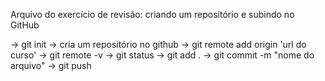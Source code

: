Arquivo do exercício de revisão: criando um repositório e subindo no GitHub

-> git init
-> cria um repositório no github
-> git remote add origin 'url do curso'
-> git remote -v
-> git status
-> git add .
-> git commit -m "nome do arquivo"
-> git push